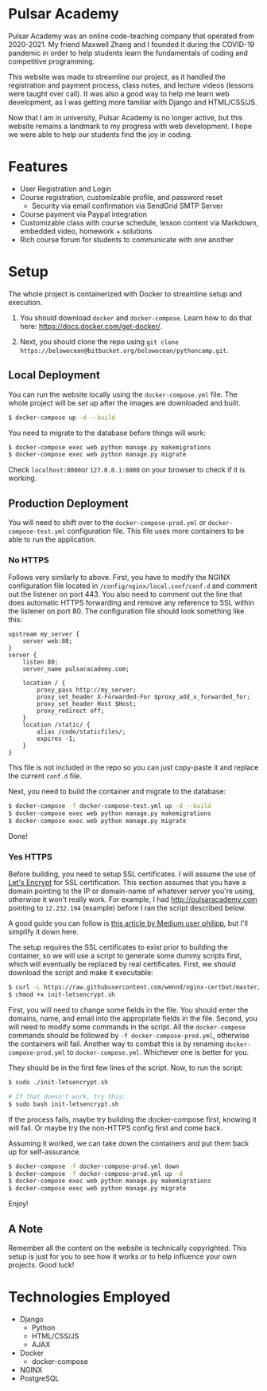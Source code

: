# Pulsar Academy

Pulsar Academy was an online code-teaching company that operated from 2020-2021. My friend Maxwell Zhang and I founded it during the COVID-19 pandemic in order to help students learn the fundamentals of coding and competitive programming. 

This website was made to streamline our project, as it handled the registration and payment process, class notes, and lecture videos (lessons were taught over call). It was also a good way to help me learn web development, as I was getting more familiar with Django and HTML/CSS/JS.

Now that I am in university, Pulsar Academy is no longer active, but this website remains a landmark to my progress with web development. I hope we were able to help our students find the joy in coding.

# Features
- User Registration and Login 
- Course registration, customizable profile, and password reset
    - Security via email confirmation via SendGrid SMTP Server
- Course payment via Paypal integration
- Customizable class with course schedule, lesson content via Markdown, embedded video, homework + solutions
- Rich course forum for students to communicate with one another

# Setup

The whole project is containerized with Docker to streamline setup and execution.

1. You should download `docker` and `docker-compose`. Learn how to do that here: https://docs.docker.com/get-docker/.

2. Next, you should clone the repo using `git clone https://belowocean@bitbucket.org/belowocean/pythoncamp.git`.

## Local Deployment

You can run the website locally using the `docker-compose.yml` file. The whole project will be set up after the images are downloaded and built.

```bash
$ docker-compose up -d --build
```

You need to migrate to the database before things will work:

```bash
$ docker-compose exec web python manage.py makemigrations
$ docker-compose exec web python manage.py migrate
```

Check `localhost:8000`or `127.0.0.1:8000` on your browser to check if it is working. 

## Production Deployment

You will need to shift over to the `docker-compose-prod.yml` or `docker-compose-test.yml` configuration file. This file uses more containers to be able to run the application.

### No HTTPS

Follows very similarly to above. First, you have to modify the NGINX configuration file located in `/config/nginx/local.conf/conf.d` and comment out the listener on port 443. You also need to comment out the line that does  automatic HTTPS forwarding and remove any reference to SSL within the listener on port 80. The configuration file should look something like this:

```nginx
upstream my_server {
    server web:80;
}
server {
    listen 80;
    server_name pulsaracademy.com;

    location / {
        proxy_pass http://my_server;
        proxy_set_header X-Forwarded-For $proxy_add_x_forwarded_for;
        proxy_set_header Host $Host;
        proxy_redirect off;
    }
    location /static/ {
        alias /code/staticfiles/;
        expires -1;
    }
}
```

This file is not included in the repo so you can just copy-paste it and replace the current `conf.d` file.

Next, you need to build the container and migrate to the database:

```bash
$ docker-compose -f docker-compose-test.yml up -d --build
$ docker-compose exec web python manage.py makemigrations
$ docker-compose exec web python manage.py migrate
```

Done!

### Yes HTTPS

Before building, you need to setup SSL certificates. I will assume the use of [Let's Encrypt](https://letsencrypt.org/) for SSL certification. This section assumes that you have a domain pointing to the IP or domain-name of whatever server you're using, otherwise it won't really work. For example, I had http://pulsaracademy.com pointing to `12.232.194` (example) before I ran the script described below.

A good guide you can follow is [this article by Medium user philipp](https://pentacent.medium.com/nginx-and-lets-encrypt-with-docker-in-less-than-5-minutes-b4b8a60d3a71), but I'll simplify it down here. 

The setup requires the SSL certificates to exist prior to building the container, so we will use a script to generate some dummy scripts first, which will eventually be replaced by real certificates. First, we should download the script and make it executable:

```bash
$ curl -L https://raw.githubusercontent.com/wmnnd/nginx-certbot/master/init-letsencrypt.sh > init-letsencrypt.sh
$ chmod +x init-letsencrypt.sh
```

First, you will need to change some fields in the file. You should enter the domains, name, and email into the appropriate fields in the file. Second, you will need to modify some commands in the script. All the `docker-compose` commands should be followed by `-f docker-compose-prod.yml`, otherwise the containers will fail. Another way to combat this is by renaming `docker-compose-prod.yml` to `docker-compose.yml`. Whichever one is better for you.

They should be in the first few lines of the script. Now, to run the script:

```bash
$ sudo ./init-letsencrypt.sh

# If that doesn't work, try this:
$ sudo bash init-letsencrypt.sh
```

If the process fails, maybe try building the docker-compose first, knowing it will fail. Or maybe try the non-HTTPS config first and come back. 

Assuming it worked, we can take down the containers and put them back up for self-assurance.

```bash
$ docker-compose -f docker-compose-prod.yml down
$ docker-compose -f docker-compose-prod.yml up -d
$ docker-compose exec web python manage.py makemigrations
$ docker-compose exec web python manage.py migrate
```

Enjoy! 

## A Note

Remember all the content on the website is technically copyrighted. This setup is just for you to see how it works or to help influence your own projects. Good luck!

# Technologies Employed

- Django
  - Python
  - HTML/CSS/JS
  - AJAX
- Docker
  - docker-compose
- NGINX
- PostgreSQL

